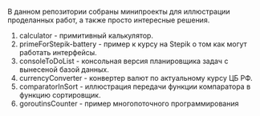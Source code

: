 В данном репозитории собраны минипроекты для иллюстрации проделанных работ, а также просто интересные решения.

1. calculator - примитивный калькулятор.
2. primeForStepik-battery - пример к курсу на Stepik о том как могут работать интерфейсы.
3. consoleToDoList - консольная версия планировщика задач с вынесеной базой данных.
4. currencyConverter - конвертер валют по актуальному курсу ЦБ РФ.
5. comparatorInSort - иллюстрация передачи функции компаратора в функцию сортировщик.
6. goroutinsCounter - пример многопоточного программирования
